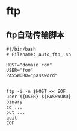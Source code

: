 # ftp



## ftp自动传输脚本

```
#!/bin/bash
# Filename: auto_ftp_.sh

HOST="domain.com"
USER="foo"
PASSWORD="password"


ftp -i -n $HOST << EOF
user ${USER} ${PASSWORD}
binary
cd ...
put ...
quit
EOF
```

